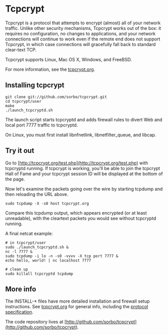 Tcpcrypt
========

Tcpcrypt is a protocol that attempts to encrypt (almost) all of your network
traffic. Unlike other security mechanisms, Tcpcrypt works out of the box: it
requires no configuration, no changes to applications, and your network
connections will continue to work even if the remote end does not support
Tcpcrypt, in which case connections will gracefully fall back to standard
clear-text TCP.

Tcpcrypt supports Linux, Mac OS X, Windows, and FreeBSD.

For more information, see the [tcpcrypt.org](http://tcpcrypt.org).

Installing tcpcrypt
-------------------

    git clone git://github.com/sorbo/tcpcrypt.git
    cd tcpcrypt/user
    make
    ./launch_tcpcryptd.sh

The launch script starts tcpcryptd and adds firewall rules to divert Web and local port 7777 traffic to tcpcryptd.

On Linux, you must first install libnfnetlink, libnetfilter_queue, and libcap.

Try it out
---------- 

Go to [http://tcpcrypt.org/test.php](http://tcpcrypt.org/test.php) with
tcpcryptd running. If tcpcrypt is working, you'll be able to join the
tcpcrypt Hall of Fame and your tcpcrypt session ID will be displayed at the
bottom of the page.

Now let's examine the packets going over the wire by starting tcpdump and then
reloading the URL above.

    sudo tcpdump -X -s0 host tcpcrypt.org

Compare this tcpdump output, which appears encrypted (or at least unreadable),
with the cleartext packets you would see without tcpcryptd running.

A final netcat example:

    # in tcpcrypt/user
    sudo ./launch_tcpcryptd.sh & 
    nc -l 7777 &
    sudo tcpdump -i lo -n -s0 -vvvv -X tcp port 7777 &
    echo hello, world! | nc localhost 7777
    
    # clean up
    sudo killall tcpcryptd tcpdump


More info
---------

The INSTALL-* files have more detailed installation and firewall setup instructions. See [tcpcrypt.org](http://tcpcrypt.org) for general info, including the [protocol specification](http://tcpcrypt.org/docs.php).

The code repository lives at [http://github.com/sorbo/tcpcrypt](http://github.com/sorbo/tcpcrypt).
